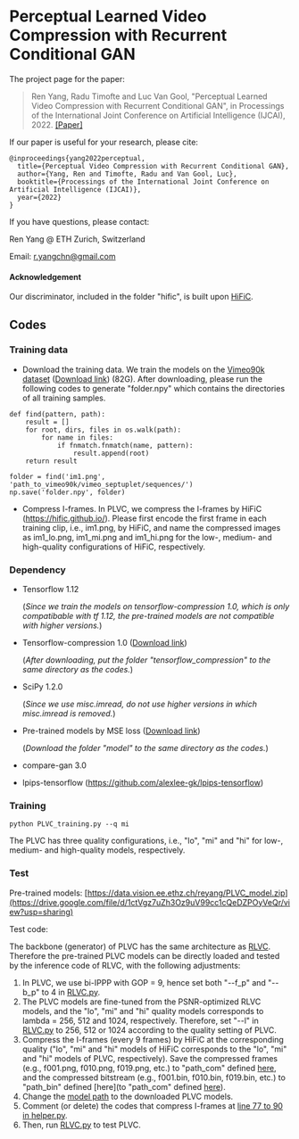 # Perceptual Learned Video Compression with Recurrent Conditional GAN

The project page for the paper:

> Ren Yang, Radu Timofte and Luc Van Gool, "Perceptual Learned Video Compression with Recurrent Conditional GAN", in Processings of the International Joint Conference on Artificial Intelligence (IJCAI), 2022. [[Paper]](https://arxiv.org/abs/2109.03082)

If our paper is useful for your research, please cite:
```
@inproceedings{yang2022perceptual,
  title={Perceptual Video Compression with Recurrent Conditional GAN},
  author={Yang, Ren and Timofte, Radu and Van Gool, Luc},
  booktitle={Processings of the International Joint Conference on Artificial Intelligence (IJCAI)},
  year={2022}
}
```

If you have questions, please contact:

Ren Yang @ ETH Zurich, Switzerland   

Email: r.yangchn@gmail.com

#### Acknowledgement

Our discriminator, included in the folder "hific", is built upon [HiFiC](https://hific.github.io/).

## Codes

### Training data

- Download the training data. We train the models on the [Vimeo90k dataset](https://github.com/anchen1011/toflow) ([Download link](http://data.csail.mit.edu/tofu/dataset/vimeo_septuplet.zip)) (82G). After downloading, please run the following codes to generate "folder.npy" which contains the directories of all training samples.
```
def find(pattern, path):
    result = []
    for root, dirs, files in os.walk(path):
        for name in files:
            if fnmatch.fnmatch(name, pattern):
                result.append(root)
    return result

folder = find('im1.png', 'path_to_vimeo90k/vimeo_septuplet/sequences/')
np.save('folder.npy', folder)
```

- Compress I-frames. In PLVC, we compress the I-frames by HiFiC (https://hific.github.io/). Please first encode the first frame in each training clip, i.e., im1.png, by HiFiC, and name the compressed images as im1_lo.png, im1_mi.png and im1_hi.png for the low-, medium- and high-quality configurations of HiFiC, respectively.

### Dependency

- Tensorflow 1.12
  
  (*Since we train the models on tensorflow-compression 1.0, which is only compatibable with tf 1.12, the pre-trained models are not compatible with higher versions.*)

- Tensorflow-compression 1.0 ([Download link](https://github.com/tensorflow/compression/releases/tag/v1.0))

  (*After downloading, put the folder "tensorflow_compression" to the same directory as the codes.*)
  
- SciPy 1.2.0

  (*Since we use misc.imread, do not use higher versions in which misc.imread is removed.*)
  
 - Pre-trained models by MSE loss ([Download link](https://data.vision.ee.ethz.ch/reyang/model.zip))
 
      (*Download the folder "model" to the same directory as the codes.*)
  
 - compare-gan 3.0
 
 - lpips-tensorflow (https://github.com/alexlee-gk/lpips-tensorflow)
 
### Training
 
```
python PLVC_training.py --q mi
```

The PLVC has three quality configurations, i.e., "lo", "mi" and "hi" for low-, medium- and high-quality models, respectively.

### Test

Pre-trained models: [https://data.vision.ee.ethz.ch/reyang/PLVC_model.zip](https://drive.google.com/file/d/1ctVgz7uZh3Oz9uV99cc1cQeDZPOyVeQr/view?usp=sharing)

Test code: 

The backbone (generator) of PLVC has the same architecture as [RLVC](https://github.com/RenYang-home/RLVC/). Therefore the pre-trained PLVC models can be directly loaded and tested by the inference code of RLVC, with the following adjustments:

1. In PLVC, we use bi-IPPP with GOP = 9, hence set both "--f_p" and "--b_p" to 4 in [RLVC.py](https://github.com/RenYang-home/RLVC/blob/master/RLVC.py#L8).
2. The PLVC models are fine-tuned from the PSNR-optimized RLVC models, and the "lo", "mi" and "hi" quality models corresponds to lambda = 256, 512 and 1024, respectively. Therefore, set "--l" in [RLVC.py](https://github.com/RenYang-home/RLVC/blob/master/RLVC.py#L14) to 256, 512 or 1024 according to the quality setting of PLVC.
3. Compress the I-frames (every 9 frames) by HiFiC at the corresponding quality ("lo", "mi" and "hi" models of HiFiC corresponds to the "lo", "mi" and "hi" models of PLVC, respectively). Save the compressed frames (e.g., f001.png, f010.png, f019.png, etc.) to "path_com" defined [here](https://github.com/RenYang-home/RLVC/blob/master/helper.py#L29), and the compressed bitstream (e.g., f001.bin, f010.bin, f019.bin, etc.) to "path_bin" defined [here](to "path_com" defined [here](https://github.com/RenYang-home/RLVC/blob/master/helper.py#L29)).
4. Change the [model path](https://github.com/RenYang-home/RLVC/blob/master/Recurrent_AutoEncoder.py#L114) to the downloaded PLVC models.
5. Comment (or delete) the codes that compress I-frames at [line 77 to 90 in helper.py](https://github.com/RenYang-home/RLVC/blob/master/helper.py#L77).
6. Then, run [RLVC.py](https://github.com/RenYang-home/RLVC/blob/master/RLVC.py) to test PLVC.
